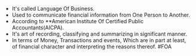 - It's called Language Of Business.
- Used to communicate financial information from One Person to Another.
- According to **American Institute Of Certified Public Accountants(AICPA).
- It's  art of recording, classifying and summarizing in significant manner.
- In terms of Money, Transactions and events, Which are in part at least, of financial character and interpreting the reasons thereof.
#FOA 